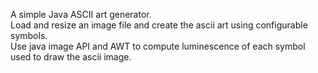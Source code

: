 A simple Java ASCII art generator.  
Load and resize an image file and create the ascii art using configurable symbols.  
Use java image API and AWT to compute luminescence of each symbol used to draw the ascii image.
